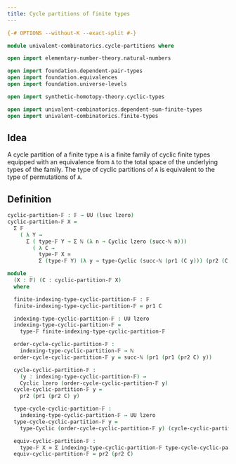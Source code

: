 ```yaml
---
title: Cycle partitions of finite types
---
```


```agda
{-# OPTIONS --without-K --exact-split #-}

module univalent-combinatorics.cycle-partitions where

open import elementary-number-theory.natural-numbers

open import foundation.dependent-pair-types
open import foundation.equivalences
open import foundation.universe-levels

open import synthetic-homotopy-theory.cyclic-types

open import univalent-combinatorics.dependent-sum-finite-types
open import univalent-combinatorics.finite-types
```

## Idea

A cycle partition of a finite type `A` is a finite family of cyclic finite types equipped with an equivalence from `A` to the total space of the underlying types of the family. The type of cyclic partitions of `A` is equivalent to the type of permutations of `A`.

## Definition

```agda
cyclic-partition-𝔽 : 𝔽 → UU (lsuc lzero)
cyclic-partition-𝔽 X =
  Σ 𝔽
    ( λ Y →
      Σ ( type-𝔽 Y → Σ ℕ (λ n → Cyclic lzero (succ-ℕ n)))
        ( λ C →
          type-𝔽 X ≃
          Σ (type-𝔽 Y) (λ y → type-Cyclic (succ-ℕ (pr1 (C y))) (pr2 (C y)))))

module _
  (X : 𝔽) (C : cyclic-partition-𝔽 X)
  where

  finite-indexing-type-cyclic-partition-𝔽 : 𝔽
  finite-indexing-type-cyclic-partition-𝔽 = pr1 C

  indexing-type-cyclic-partition-𝔽 : UU lzero
  indexing-type-cyclic-partition-𝔽 =
    type-𝔽 finite-indexing-type-cyclic-partition-𝔽

  order-cycle-cyclic-partition-𝔽 :
    indexing-type-cyclic-partition-𝔽 → ℕ
  order-cycle-cyclic-partition-𝔽 y = succ-ℕ (pr1 (pr1 (pr2 C) y))

  cycle-cyclic-partition-𝔽 :
    (y : indexing-type-cyclic-partition-𝔽) →
    Cyclic lzero (order-cycle-cyclic-partition-𝔽 y)
  cycle-cyclic-partition-𝔽 y =
    pr2 (pr1 (pr2 C) y)

  type-cycle-cyclic-partition-𝔽 :
    indexing-type-cyclic-partition-𝔽 → UU lzero
  type-cycle-cyclic-partition-𝔽 y =
    type-Cyclic (order-cycle-cyclic-partition-𝔽 y) (cycle-cyclic-partition-𝔽 y)

  equiv-cyclic-partition-𝔽 :
    type-𝔽 X ≃ Σ indexing-type-cyclic-partition-𝔽 type-cycle-cyclic-partition-𝔽
  equiv-cyclic-partition-𝔽 = pr2 (pr2 C)
```

